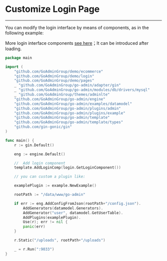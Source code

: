 # Customize Login Page
---

You can modify the login interface by means of components, as in the following example:

More login interface components [see here](https://github.com/GoAdminGroup/components/blob/master/login/README.md)；It can be introduced after loading.

```go
package main

import (
	"github.com/GoAdminGroup/demo/ecommerce"
	"github.com/GoAdminGroup/demo/login"
	"github.com/GoAdminGroup/demo/pages"
	_ "github.com/GoAdminGroup/go-admin/adapter/gin"
	_ "github.com/GoAdminGroup/go-admin/modules/db/drivers/mysql"
	_ "github.com/GoAdminGroup/themes/adminlte"
	"github.com/GoAdminGroup/go-admin/engine"
	"github.com/GoAdminGroup/go-admin/examples/datamodel"
	"github.com/GoAdminGroup/go-admin/plugins/admin"
	"github.com/GoAdminGroup/go-admin/plugins/example"
	"github.com/GoAdminGroup/go-admin/template"
	"github.com/GoAdminGroup/go-admin/template/types"
	"github.com/gin-gonic/gin"
)

func main() {
	r := gin.Default()

	eng := engine.Default()

    //  Add login component
	template.AddLoginComp(login.GetLoginComponent())

	// you can custom a plugin like:

	examplePlugin := example.NewExample()

	rootPath := "/data/www/go-admin"

	if err := eng.AddConfigFromJson(rootPath+"/config.json").
		AddGenerators(datamodel.Generators).
		AddGenerator("user", datamodel.GetUserTable).
		AddPlugins(examplePlugin).
		Use(r); err != nil {
		panic(err)
	}

	r.Static("/uploads", rootPath+"/uploads")

	_ = r.Run(":9033")
}
```
